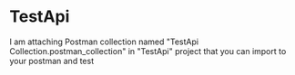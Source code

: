 # TestApi
I am attaching Postman collection named "TestApi Collection.postman_collection" in "TestApi" project that you can import to your postman and test 
